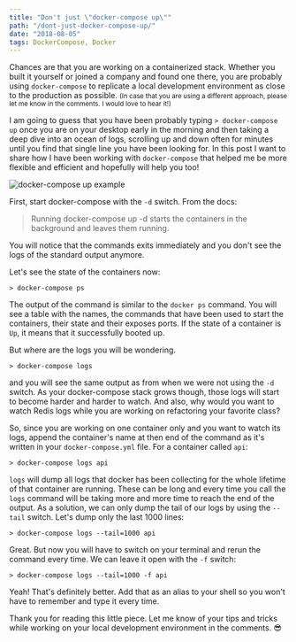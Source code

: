 ```yaml
---
title: "Don't just \"docker-compose up\""
path: "/dont-just-docker-compose-up/"
date: "2018-08-05"
tags: DockerCompose, Docker
---
```


Chances are that you are working on a containerized stack. Whether
you built it yourself or joined a company and found one there,
you are probably using `docker-compose` to replicate a local development
environment as close to the production as possible. <small>(In case that
you are using a different approach, please let me know in the comments.
I would love to hear it!)</small>

I am going to guess that you have been probably typing `> docker-compose up`
once you are on your desktop early in the morning and then taking a deep
dive into an ocean of logs, scrolling up and down often for minutes until
you find that single line you have been looking for. In this post I want to share how I have been working with `docker-compose` that helped me be more
flexible and efficient and hopefully will help you too!

![docker-compose up example](https://www.summa.com/hs-fs/hubfs/docker-compose-up.gif?t=1532870602035&width=640&name=docker-compose-up.gif)

First, start docker-compose with the `-d` switch. From the docs:

> Running docker-compose up -d starts the containers in the background and leaves them running.

You will notice that the commands exits immediately and you don't see
the logs of the standard output anymore.

Let's see the state of the containers now:

`> docker-compose ps`

The output of the command is similar to the `docker ps` command. You
will see a table with the names, the commands that have been used to start the containers, their state and their exposes ports. If the state of a
container is `Up`, it means that it successfully booted up.

But where are the logs you will be wondering.

`> docker-compose logs`

and you will see the same output as from when we were not using the `-d`
switch. As your docker-compose stack grows though, those logs will start
to become harder and harder to watch. And also, why would you want to watch
Redis logs while you are working on refactoring your favorite class?

So, since you are working on one container only and you want to watch its
logs, append the container's name at then end of the command as it's
written in your `docker-compose.yml` file. For a container called `api`:

`> docker-compose logs api`

`logs` will dump all logs that docker has been collecting for the whole
lifetime of that container are running. These can be long and every time
you call the `logs` command will be taking more and more time to reach the
end of the output. As a solution, we can only dump the tail of our logs by
using the `--tail` switch. Let's dump only the last 1000 lines:

`> docker-compose logs --tail=1000 api`

Great. But now you will have to switch on your terminal and rerun the
command every time. We can leave it open with the `-f` switch:

`> docker-compose logs --tail=1000 -f api`

Yeah! That's definitely better. Add that as an alias to your shell so
you won't have to remember and type it every time.

Thank you for reading this little piece. Let me know of your tips and tricks
while working on your local development environment in the comments. 😎
